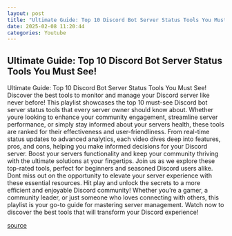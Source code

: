 ```yaml
---
layout: post
title: "Ultimate Guide: Top 10 Discord Bot Server Status Tools You Must See!"
date: 2025-02-08 11:20:44
categories: Youtube
---
```


## Ultimate Guide: Top 10 Discord Bot Server Status Tools You Must See!

Ultimate Guide: Top 10 Discord Bot Server Status Tools You Must See!
Discover the best tools to monitor and manage your Discord server like never before! This playlist showcases the top 10 must-see Discord bot server status tools that every server owner should know about. Whether youre looking to enhance your community engagement, streamline server performance, or simply stay informed about your servers health, these tools are ranked for their effectiveness and user-friendliness.
From real-time status updates to advanced analytics, each video dives deep into features, pros, and cons, helping you make informed decisions for your Discord server. Boost your servers functionality and keep your community thriving with the ultimate solutions at your fingertips.
Join us as we explore these top-rated tools, perfect for beginners and seasoned Discord users alike. Dont miss out on the opportunity to elevate your server experience with these essential resources. Hit play and unlock the secrets to a more efficient and enjoyable Discord community!
Whether you’re a gamer, a community leader, or just someone who loves connecting with others, this playlist is your go-to guide for mastering server management. Watch now to discover the best tools that will transform your Discord experience!

[source](https://www.youtube.com/playlist?list=PLvoTaGGq106Dum0QMW-cec9Dl93k1MmT8)